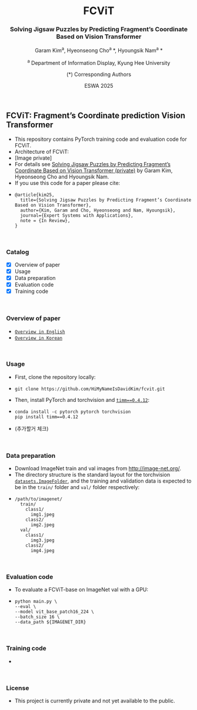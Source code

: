 <div align="center">
<h1>FCViT </h1>
<h3>Solving Jigsaw Puzzles by Predicting Fragment’s Coordinate Based on Vision Transformer</h3>

Garam Kim<sup>a</sup>, Hyeonseong Cho<sup>a</sup> \*, Hyoungsik Nam<sup>a</sup> \*

<sup>a</sup> Department of Information Display, Kyung Hee University

(\*) Corresponding Authors

ESWA 2025
</div>
<br>



## FCViT: Fragment’s Coordinate prediction Vision Transformer
* This repository contains PyTorch training code and evaluation code for FCViT.
* Architecture of FCViT: 
* [Image private]
* For details see [Solving Jigsaw Puzzles by Predicting Fragment’s Coordinate Based on Vision Transformer (private)]() by Garam Kim, Hyeonseong Cho and Hyoungsik Nam.
* If you use this code for a paper please cite:
* ```
  @article{kim25,
    title={Solving Jigsaw Puzzles by Predicting Fragment’s Coordinate Based on Vision Transformer},
    author={Kim, Garam and Cho, Hyeonseong and Nam, Hyoungsik},
    journal={Expert Systems with Applications},
    note = {In Review},
  }
  ```
<br>



### Catalog
- [x] Overview of paper
- [x] Usage
- [x] Data preparation
- [x] Evaluation code
- [x] Training code
<br>



### Overview of paper
* [`Overview in English`](OVERVIEW_ENG.md)
* [`Overview in Korean`](OVERVIEW_KOR.md)
<br>


### Usage
* First, clone the repository locally:
* ```
  git clone https://github.com/HiMyNameIsDavidKim/fcvit.git
  ```
* Then, install PyTorch and torchvision and [`timm==0.4.12`](https://github.com/rwightman/pytorch-image-models):
* ```
  conda install -c pytorch pytorch torchvision
  pip install timm==0.4.12
  ```
* (추가할거 체크)
<br>



### Data preparation
* Download ImageNet train and val images from http://image-net.org/.
* The directory structure is the standard layout for the torchvision [`datasets.ImageFolder`](https://pytorch.org/docs/stable/torchvision/datasets.html#imagefolder), and the training and validation data is expected to be in the `train/` folder and `val/` folder respectively:
* ```
  /path/to/imagenet/
    train/
      class1/
        img1.jpeg
      class2/
        img2.jpeg
    val/
      class1/
        img3.jpeg
      class2/
        img4.jpeg
  ```
<br>



### Evaluation code
* To evaluate a FCViT-base on ImageNet val with a GPU:
* ```
  python main.py \
  --eval \
  --model vit_base_patch16_224 \
  --batch_size 16 \
  --data_path ${IMAGENET_DIR}
  ```
<br>



### Training code
* 
<br>



### License
* This project is currently private and not yet available to the public.
<br>

